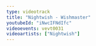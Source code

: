```yaml
---
type: videotrack
title: "Nightwish - Wishmaster"
youtubeId: "iNwcIFNdIfc"
videoevents: vevt0031
videoartists: ["Nightwish"]
---
```

